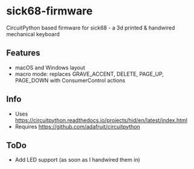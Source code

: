 # sick68-firmware

CircuitPython based firmware for sick68 - a 3d printed &amp; handwired mechanical keyboard

## Features

* macOS and Windows layout
* macro mode: replaces GRAVE_ACCENT, DELETE, PAGE_UP, PAGE_DOWN with ConsumerControl actions

## Info

* Uses https://circuitpython.readthedocs.io/projects/hid/en/latest/index.html
* Requires https://github.com/adafruit/circuitpython

## ToDo

* Add LED support (as soon as I handwired them in)
